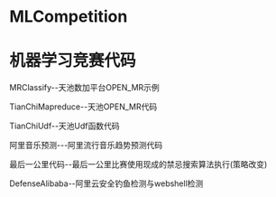 # MLCompetition
机器学习竞赛代码
====
MRClassify--天池数加平台OPEN_MR示例

TianChiMapreduce--天池OPEN_MR代码

TianChiUdf--天池Udf函数代码

阿里音乐预测---阿里流行音乐趋势预测代码

最后一公里代码--最后一公里比赛使用现成的禁忌搜索算法执行(策略改变)

DefenseAlibaba--阿里云安全钓鱼检测与webshell检测